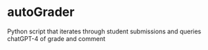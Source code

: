 # autoGrader
Python script that iterates through student submissions and queries chatGPT-4 of grade and comment
